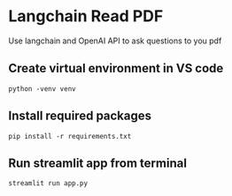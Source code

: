 # Langchain Read PDF
Use langchain and OpenAI API to ask questions to you pdf
## Create virtual environment in VS code

```
python -venv venv
```

## Install required packages

```
pip install -r requirements.txt
```

## Run streamlit app from terminal

```
streamlit run app.py
```
